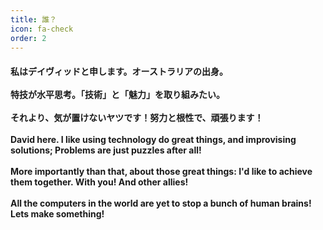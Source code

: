 ```yaml
---
title: 誰？
icon: fa-check
order: 2
---
```


<h4>
私はデイヴィッドと申します。オーストラリアの出身。<br>
<br>
特技が水平思考。「技術」と「魅力」を取り組みたい。<br>
<br>
それより、気が置けないヤツです！努力と根性で、頑張ります！<br>
<br>
David here. I like using technology do great things, and improvising solutions; Problems are just puzzles after all!<br>
<br> 
More importantly than that, about those great things: I'd like to achieve them together. With you! And other allies!<br> 
<br>
All the computers in the world are yet to stop a bunch of human brains! Lets make something!</h4>
